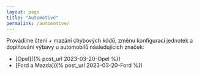 ```yaml
---
layout: page
title: "Automotive"
permalink: /automotive/
---
```


Provádíme čtení + mazání chybových kódů, změnu konfiguraci jednotek a doplňování výbavy u automobilů následujících značek:
* [Opel]({% post_url 2023-03-20-Opel %})
* [Ford a Mazda]({% post_url 2023-03-20-Ford %})
